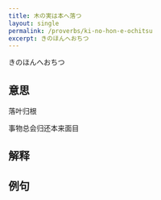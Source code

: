 ```yaml
---
title: 木の実は本へ落つ
layout: single
permalink: /proverbs/ki-no-hon-e-ochitsu
excerpt: きのほんへおちつ
---
```


きのほんへおちつ

## 意思

落叶归根

事物总会归还本来面目

## 解释

## 例句

